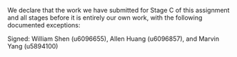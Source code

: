 We declare that the work we have submitted for Stage C of this assignment and all stages before it is entirely our own work, with the following documented exceptions:

Signed: William Shen (u6096655), Allen Huang (u6096857), and Marvin Yang (u5894100)
